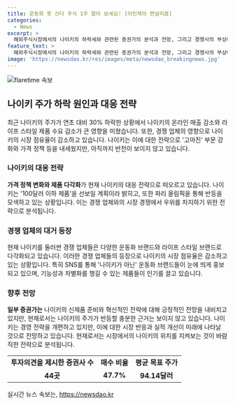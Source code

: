 ```yaml
---
title: 운동화 못 산다 주식 1주 팔아 보세요! [이민재의 쩐널리즘]
categories:
  - News
excerpt: >
  해외주식시장에서의 나이키의 하락세와 관련된 증권가의 분석과 전망, 그리고 경쟁사의 부상에 대한 이슈가 주목받고 있다. 나이키는 온라인 매출 감소와 라이프 스타일 제품 수요 감소로 어려움을 겪고 있으며, 경쟁사들의 등장으로 시장 점유율을 빼앗기고 있다. 하지만 나이키는 가격 정책 등을 통해 대책을 모색하고 있으며, 신제품 출시와 파리 올림픽을 통해 회복을 모색하고 있다. 증권가들은 앞으로의 전망에 대해 낙관적이지는 않지만, 나이키가 거듭된 전략을 통해 회복할 가능성을 염두에 두고 있다. (총 144자)
feature_text: >
  해외주식시장에서의 나이키의 하락세와 관련된 증권가의 분석과 전망, 그리고 경쟁사의 부상에 대한 이슈가 주목받고 있다. 나이키는 온라인 매출 감소와 라이프 스타일 제품 수요 감소로 어려움을 겪고 있으며, 경쟁사들의 등장으로 시장 점유율을 빼앗기고 있다. 하지만 나이키는 가격 정책 등을 통해 대책을 모색하고 있으며, 신제품 출시와 파리 올림픽을 통해 회복을 모색하고 있다. 증권가들은 앞으로의 전망에 대해 낙관적이지는 않지만, 나이키가 거듭된 전략을 통해 회복할 가능성을 염두에 두고 있다. (총 144자)
image: 'https://newsdao.kr/res/images/meta/newsdao_breakingnews.jpg'
---
```


<p><img src="https://newsdao.kr/res/images/meta/newsdao_breakingnews.jpg" alt="flaretime 속보" /></p>

<h2 data-ke-size="size26">나이키 주가 하락 원인과 대응 전략</h2>

<p data-ke-size="size16">최근 나이키의 주가가 연초 대비 30% 하락한 상황에서 나이키의 온라인 매출 감소와 라이프 스타일 제품 수요 감소가 큰 영향을 미쳤습니다. 또한, 경쟁 업체의 영향으로 나이키의 시장 점유율이 감소하고 있습니다. 나이키는 이에 대한 전략으로 '고마진' 부문 강화와 가격 정책 등을 내세웠지만, 아직까지 반전이 보이지 않고 있습니다.</p>

<h3 data-ke-size="size24">나이키의 대응 전략</h3>

<p data-ke-size="size16"><b>가격 정책 변화와 제품 다각화</b>가 현재 나이키의 대응 전략으로 떠오르고 있습니다. 나이키는 '100달러 이하 제품'을 선보일 계획이라 밝히고, 또한 파리 올림픽을 통해 반등을 모색하고 있는 상황입니다. 이는 경쟁 업체와의 시장 경쟁에서 우위를 차지하기 위한 전략으로 분석됩니다.</p>

<h3 data-ke-size="size24">경쟁 업체의 대거 등장</h3>

<p data-ke-size="size16">현재 나이키를 둘러싼 경쟁 업체들은 다양한 운동화 브랜드와 라이프 스타일 브랜드로 다각화되고 있습니다. 이러한 경쟁 업체들의 등장으로 나이키의 시장 점유율은 감소하고 있는 상황입니다. 특히 SNS를 통해 '나이키가 아닌' 운동화 브랜드들이 눈에 띄게 홍보되고 있으며, 기능성과 차별화를 챙길 수 있는 제품들이 인기를 끌고 있습니다.</p>

<h3 data-ke-size="size24">향후 전망</h3>

<p data-ke-size="size16"><b>일부 증권가는</b> 나이키의 신제품 준비와 혁신적인 전략에 대해 긍정적인 전망을 내비치고 있지만, 현재로서는 나이키의 주가가 반등할 충분한 근거는 보이지 않고 있습니다. 나이키는 경영 전략을 개편하고 있지만, 이에 대한 시장 반응과 실적 개선이 미래에 나타날 것으로 전망하고 있습니다. 현재로서는 시장에서의 나이키의 위치를 지켜보는 것이 바람직한 전략으로 분석됩니다.</p>

<table>
    <tr>
        <td style="text-align: center; height: 17px;"><b>투자의견을 제시한 증권사 수</b></td>
        <td style="text-align: center; height: 17px;"><b>매수 비율</b></td>
        <td style="text-align: center; height: 17px;"><b>평균 목표 주가</b></td>
    </tr>
    <tr>
        <td style="text-align: center; height: 17px;"><b>44곳</b></td>
        <td style="text-align: center; height: 17px;"><b>47.7%</b></td>
        <td style="text-align: center; height: 17px;"><b>94.14달러</b></td>
    </tr>
</table>
실시간 뉴스 속보는, <a href="https://newsdao.kr" rel="dofollow">https://newsdao.kr</a>


